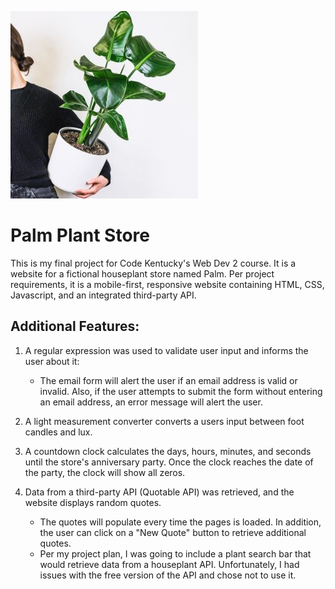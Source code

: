 ![Alt text](images/smallpottedplant.jpg)

# Palm Plant Store

This is my final project for Code Kentucky's Web Dev 2 course. It is a website for a fictional houseplant store named Palm. Per project requirements, it is a mobile-first, responsive website containing HTML, CSS, Javascript, and an integrated third-party API.

## Additional Features:
  1. A regular expression was used to validate user input and informs the user about it:
      * The email form will alert the user if an email address is valid or invalid. Also, if the user attempts to submit the form without entering an email address, an error message will alert the user.

  2. A light measurement converter converts a users input between foot candles and lux.

  3. A countdown clock calculates the days, hours, minutes, and seconds until the store's anniversary party. Once the clock reaches the date of the party, the clock will show all zeros. 

  4. Data from a third-party API (Quotable API) was retrieved, and the website displays random quotes.
        * The quotes will populate every time the pages is loaded. In addition, the user can click on a "New Quote" button to retrieve additional quotes. 
        * Per my project plan, I was going to include a plant search bar that would retrieve data from a houseplant API. Unfortunately, I had issues with the free version of the API and chose not to use it. 
